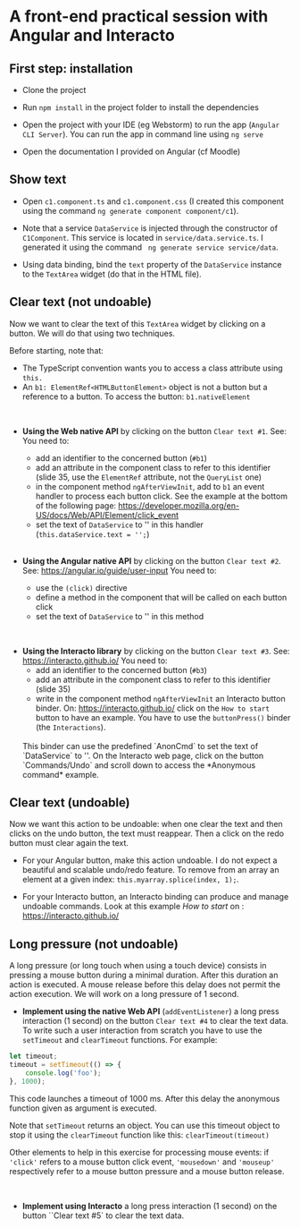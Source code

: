 
# A front-end practical session with Angular and Interacto

## First step: installation

- Clone the project

- Run `npm install` in the project folder to install the dependencies

- Open the project with your IDE (eg Webstorm) to run the app (`Angular CLI Server`).
You can run the app in command line using `ng serve`

- Open the documentation I provided on Angular (cf Moodle)

## Show text

- Open `c1.component.ts` and `c1.component.css` (I created this component using the command `ng generate component component/c1`).

- Note that a service `DataService` is injected through the constructor of `C1Component`. This service is located in `service/data.service.ts`.
I generated it using the command ` ng generate service service/data`.

- Using data binding, bind the `text` property of the `DataService` instance to the `TextArea` widget (do that in the HTML file).


## Clear text (not undoable) 

Now we want to clear the text of this `TextArea` widget by clicking on a button.
We will do that using two techniques.

Before starting, note that:
- The TypeScript convention wants you to access a class attribute using `this.`
- An `b1: ElementRef<HTMLButtonElement>` object is not a button but a reference to a button. To access the button: `b1.nativeElement`

<br/>

- **Using the Web native API** by clicking on the button `Clear text #1`. See: 
You need to:
    - add an identifier to the concerned button (`#b1`)
    - add an attribute in the component class to refer to this identifier (slide 35, use the `ElementRef` attribute, not the `QueryList` one)
    - in the component method `ngAfterViewInit`, add to `b1` an event handler to process each button click. See the example at the bottom of the following page:
    https://developer.mozilla.org/en-US/docs/Web/API/Element/click_event
    - set the text of `DataService` to '' in this handler (`this.dataService.text = '';`)
    
  <br/>  

- **Using the Angular native API** by clicking on the button `Clear text #2`. See: https://angular.io/guide/user-input
You need to:
    - use the `(click)` directive
    - define a method in the component that will be called on each button click
    - set the text of `DataService` to '' in this method

<br/>

- **Using the Interacto library** by clicking on the button `Clear text #3`. See: https://interacto.github.io/
You need to: 
    - add an identifier to the concerned button (`#b3`)
    - add an attribute in the component class to refer to this identifier (slide 35)
    - write in the component method `ngAfterViewInit` an Interacto button binder. 
    On: https://interacto.github.io/ click on the `How to start` button to have an example. 
    You have to use the `buttonPress()` binder (the `Interactions`).
    <br/>
    This binder can use the predefined `AnonCmd` to set the text of `DataService` to ''.
    On the Interacto web page, click on the button `Commands/Undo` and scroll down to access the *Anonymous command* example. 



## Clear text (undoable) 

Now we want this action to be undoable:
when one clear the text and then clicks on the undo button, the text must reappear.
Then a click on the redo button must clear again the text. 

- For your Angular button, make this action undoable. I do not expect a beautiful and scalable undo/redo feature.
To remove from an array an element at a given index: `this.myarray.splice(index, 1);`.


- For your Interacto button, an Interacto binding can produce and manage undoable commands.
Look at this example *How to start* on : https://interacto.github.io/


## Long pressure (not undoable)

A long pressure (or long touch when using a touch device) consists in pressing a mouse button during a minimal duration.
After this duration an action is executed.
A mouse release before this delay does not permit the action execution.
We will work on a long pressure of 1 second.

- **Implement using the native Web API** (`addEventListener`) a long press interaction (1 second) on the button `Clear text #4` to clear the text data.
To write such a user interaction from scratch you have to use the `setTimeout` and `clearTimeout` functions.
For example: 

```ts
let timeout;
timeout = setTimeout(() => {
    console.log('foo');
}, 1000);
```

This code launches a timeout of 1000 ms. After this delay the anonymous function given as argument is executed.

Note that `setTimeout` returns an object.
You can use this timeout object to stop it using the `clearTimeout` function like this: `clearTimeout(timeout)`

Other elements to help in this exercise for processing mouse events:
if `'click'` refers to a mouse button click event, `'mousedown'` and `'mouseup'` respectively refer to a mouse button pressure and a mouse button release.

<br/>

- **Implement using Interacto** a long press interaction (1 second) on the button ``Clear text #5` to clear the text data.
